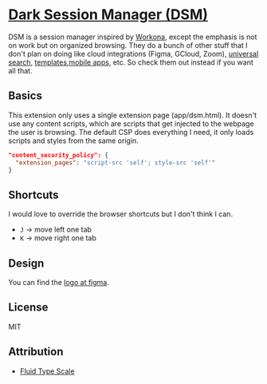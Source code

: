 # [Dark Session Manager (DSM)](https://github.com/chris56974/dark-session-manager)

DSM is a session manager inspired by [Workona](https://workona.com/), except the emphasis is not on work but on organized browsing. They do a bunch of other stuff that I don't plan on doing like cloud integrations (Figma, GCloud, Zoom), [universal search](https://workona.com/help/search/), [templates](https://workona.com/templates/),[mobile apps](https://workona.com/help/mobile-support/), etc. So check them out instead if you want all that. 

## Basics

This extension only uses a single extension page (app/dsm.html). It doesn't use any content scripts, which are scripts that get injected to the webpage the user is browsing. The default CSP does everything I need, it only loads scripts and styles from the same origin.

```json
"content_security_policy": {
  "extension_pages": "script-src 'self'; style-src 'self'"
}
```

## Shortcuts

I would love to override the browser shortcuts but I don't think I can.

- `J` -> move left one tab
- `K` -> move right one tab

## Design 

You can find the [logo at figma](https://www.figma.com/file/f3AxaotOiuVRECkb7Iqy8k/Dark-Session-Manager-Logo?node-id=0%3A1).

## License

MIT

## Attribution 

- [Fluid Type Scale](https://www.fluid-type-scale.com/)
